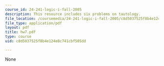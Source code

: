 ```yaml
---
course_id: 24-241-logic-i-fall-2005
description: This resource includes six problems on tautology.
file_location: /coursemedia/24-241-logic-i-fall-2005/c8d5037525f8b4e124e8c741cbf505dd_hw7.pdf
file_type: application/pdf
layout: pdf
title: hw7.pdf
type: course
uid: c8d5037525f8b4e124e8c741cbf505dd

---
```

None